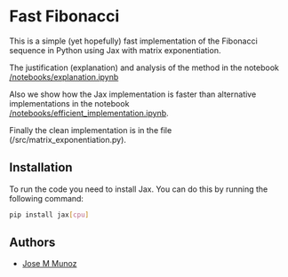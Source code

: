 # Fast Fibonacci

This is a simple (yet hopefully) fast implementation of the Fibonacci sequence in Python using Jax with matrix exponentiation.

The justification (explanation) and analysis of the method in the notebook [/notebooks/explanation.ipynb](https://github.com/munozariasjm/efficient-fibonacci/blob/master/notebooks/explanation.ipynb)

Also we show how the Jax implementation is faster than alternative implementations in the notebook [/notebooks/efficient_implementation.ipynb](https://github.com/munozariasjm/efficient-fibonacci/blob/master/notebooks/efficient_implementation.ipynb).

Finally the clean implementation is in the file (/src/matrix_exponentiation.py).

## Installation

To run the code you need to install Jax. You can do this by running the following command:

```bash
pip install jax[cpu]
```

## Authors

- [Jose M Munoz](https://www.github.com/munozariasjm)